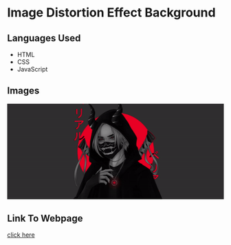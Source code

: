 <h1>Image Distortion Effect Background</h1>
<h2>Languages Used</h2>
<ul>
  <li>HTML</li>
  <li>CSS</li>
  <li>JavaScript</li>
</ul>
<h2>Images</h2>
<img src="img/imagedistrot.gif" />
<h2>Link To Webpage</h2>
<a href="">click here</a>
